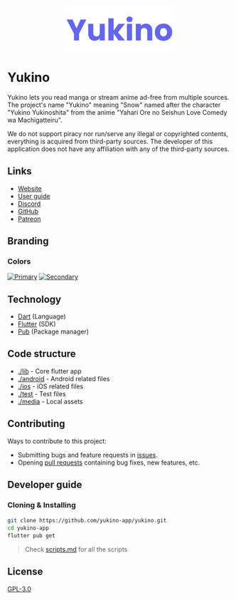 <br />

<p align="center">
    <img src="./media/large.png" width="50%">
</p>

# Yukino

Yukino lets you read manga or stream anime ad-free from multiple sources. The project's name "Yukino" meaning "Snow" named after the character "Yukino Yukinoshita" from the anime "Yahari Ore no Seishun Love Comedy wa Machigatteiru".

We do not support piracy nor run/serve any illegal or copyrighted contents, everything is acquired from third-party sources. The developer of this application does not have any affiliation with any of the third-party sources.

<!-- [![Downloads](https://img.shields.io/github/downloads/zyrouge/yukino-app/total.svg?style=flat)](https://GitHub.com/zyrouge/yukino-app/releases/) [![Latest release](https://img.shields.io/github/release/zyrouge/yukino-app.svg?style=flat)](https://GitHub.com/zyrouge/yukino-app/releases/) [![Site](https://github.com/zyrouge/yukino-app/actions/workflows/Deploy.yml/badge.svg)](https://github.com/zyrouge/yukino-app/actions/workflows/Deploy.yml) [![CodeQL](https://github.com/zyrouge/yukino-app/actions/workflows/codeql-analysis.yml/badge.svg)](https://github.com/zyrouge/yukino-app/actions/workflows/codeql-analysis.yml) [![Publish (Electron)](<https://github.com/zyrouge/yukino-app/actions/workflows/Publish%20(Electron).yml/badge.svg?branch=main>)](<https://github.com/zyrouge/yukino-app/actions/workflows/Publish%20(Electron).yml>) [![Publish (Capacitor - Android)](<https://github.com/zyrouge/yukino-app/actions/workflows/Publish%20(Capacitor%20-%20Android).yml/badge.svg>)](<https://github.com/zyrouge/yukino-app/actions/workflows/Publish%20(Capacitor%20-%20Android).yml>) [![CodeFactor](https://www.codefactor.io/repository/github/zyrouge/yukino-app/badge/next)](https://www.codefactor.io/repository/github/zyrouge/yukino-app/overview/next)

## Download

You can download the latest version of app from the [releases](https://github.com/zyrouge/yukino-app/releases) tab.

## Preview

![Home](./screenshots/desktop/home.png)

> All previews available at [https://zyrouge.github.io/yukino-app/](https://zyrouge.github.io/yukino-app/) -->

## Links

-   [Website](https://yukino-app.github.io/)
-   [User guide](https://yukino-app.github.io/guides/)
-   [Discord](https://yukino-app.github.io/discord/)
-   [GitHub](https://github.com/yukino-app/yukino/)
-   [Patreon](https://patreon.com/zyrouge/)

## Branding

### Colors

[![Primary](https://img.shields.io/badge/Primary-%236366F1-white.svg?style=flat&color=6366F1)](https://img.shields.io/badge/Indigo-%236366F1-white.svg?color=6366F1) [![Secondary](https://img.shields.io/badge/Secondary-%2318181b-white.svg?style=flat&color=18181b)](https://img.shields.io/badge/Indigo-%236366F1-white.svg?color=6366F1)

## Technology

-   [Dart](https://dart.dev/) (Language)
-   [Flutter](https://flutter.dev/) (SDK)
-   [Pub](https://pub.dev/) (Package manager)

## Code structure

-   [./lib](./lib) - Core flutter app
-   [./android](./android) - Android related files
-   [./ios](./ios) - iOS related files
-   [./test](./test) - Test files
-   [./media](./media) - Local assets
<!-- -   [./screenshots](./resources) - App previews -->

## Contributing

Ways to contribute to this project:

-   Submitting bugs and feature requests in [issues](https://github.com/yukino-app/yukino/issues).
-   Opening [pull requests](https://github.com/yukino-app/yukino/pulls) containing bug fixes, new features, etc.

## Developer guide

### Cloning & Installing

```bash
git clone https://github.com/yukino-app/yukino.git
cd yukino-app
flutter pub get
```

> Check [scripts.md](./scripts.md) for all the scripts

## License

[GPL-3.0](./LICENSE)

